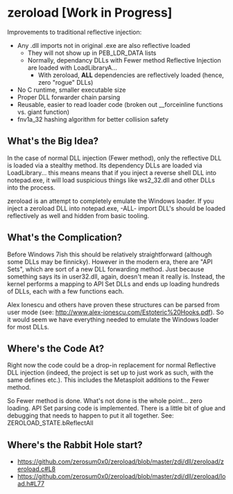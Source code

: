 # zeroload [Work in Progress]

Improvements to traditional reflective injection:

- Any .dll imports not in original .exe are also reflective loaded
    - They will not show up in PEB_LDR_DATA lists
    - Normally, dependancy DLLs with Fewer method Reflective Injection are loaded with LoadLibraryA...
        - With zeroload, **ALL** dependencies are reflectively loaded (hence, zero "rogue" DLLs)
- No C runtime, smaller executable size
- Proper DLL forwarder chain parsing
- Reusable, easier to read loader code (broken out __forceinline functions vs. giant function)
- fnv1a_32 hashing algorithm for better collision safety

## What's the Big Idea?
In the case of normal DLL injection (Fewer method), only the reflective DLL is loaded via a stealthy method. Its dependency DLLs are loaded via LoadLibrary... this means means that if you inject a reverse shell DLL into notepad.exe, it will load suspicious things like ws2_32.dll and other DLLs into the process.

zeroload is an attempt to completely emulate the Windows loader. If you inject a zeroload DLL into notepad.exe, -ALL- import DLL's should be loaded reflectively as well and hidden from basic tooling.

## What's the Complication?
Before Windows 7ish this should be relatively straightforward (although some DLLs may be finnicky). However in the modern era, there are "API Sets", which are sort of a new DLL forwarding method. Just because something says its in user32.dll, again, doesn't mean it really is. Instead, the kernel performs a mapping to API Set DLLs and ends up loading hundreds of DLLs, each with a few functions each.

Alex Ionescu and others have proven these structures can be parsed from user mode (see: http://www.alex-ionescu.com/Estoteric%20Hooks.pdf). So it would seem we have everything needed to emulate the Windows loader for most DLLs.

## Where's the Code At?
Right now the code could be a drop-in replacement for normal Reflective DLL injection (indeed, the project is set up to just work as such, with the same defines etc.). This includes the Metasploit additions to the Fewer method.

So Fewer method is done. What's not done is the whole point... zero loading. API Set parsing code is implemented. There is a little bit of glue and debugging that needs to happen to put it all together. See: ZEROLOAD_STATE.bReflectAll

## Where's the Rabbit Hole start?
- https://github.com/zerosum0x0/zeroload/blob/master/zdi/dll/zeroload/zeroload.c#L8
- https://github.com/zerosum0x0/zeroload/blob/master/zdi/dll/zeroload/load.h#L77

